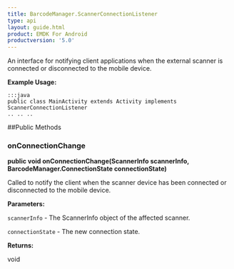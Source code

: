 ```yaml
---
title: BarcodeManager.ScannerConnectionListener
type: api
layout: guide.html
product: EMDK For Android
productversion: '5.0'
---
```



An interface for notifying client applications when the external scanner
 is connected or disconnected to the mobile device.
 
 

**Example Usage:**
	
	:::java	
	public class MainActivity extends Activity implements ScannerConnectionListener
	.. .. ..
	


##Public Methods

### onConnectionChange

**public void onConnectionChange(ScannerInfo scannerInfo, BarcodeManager.ConnectionState connectionState)**

Called to notify the client when the scanner device has been connected or disconnected to the mobile device.

**Parameters:**

`scannerInfo` - The ScannerInfo object of the affected scanner.

`connectionState` - The new connection state.

**Returns:**

void


